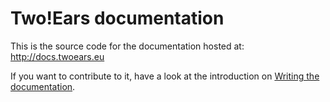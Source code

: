 Two!Ears documentation
======================

This is the source code for the documentation hosted at:
http://docs.twoears.eu

If you want to contribute to it, have a look at the introduction on
[Writing the documentation](http://docs.twoears.eu/en/latest/dev/write-documentation/).
